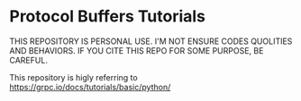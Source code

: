 # Protocol Buffers Tutorials

THIS REPOSITORY IS PERSONAL USE. I'M NOT ENSURE CODES QUOLITIES AND BEHAVIORS.
IF YOU CITE THIS REPO FOR SOME PURPOSE, BE CAREFUL.

This repository is higly referring to https://grpc.io/docs/tutorials/basic/python/ 
